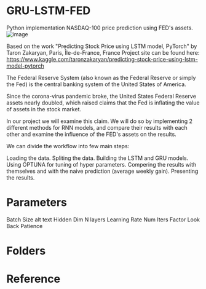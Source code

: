 # GRU-LSTM-FED
Python implementation NASDAQ-100 price prediction using FED's assets.
![image](https://user-images.githubusercontent.com/66019798/123539089-ac170280-d740-11eb-8720-c61655529faa.png)

Based on the work "Predicting Stock Price using LSTM model, PyTorch" by Taron Zakaryan, Paris, Île-de-France, France
Project site can be found here: https://www.kaggle.com/taronzakaryan/predicting-stock-price-using-lstm-model-pytorch

The Federal Reserve System (also known as the Federal Reserve or simply the Fed) is the central banking system of the United States of America.

Since the corona-virus pandemic broke, the United States Federal Reserve 
assets nearly doubled, which raised claims that the Fed is inflating the value of assets in the stock market.

In our project we will examine this claim. We will do so by implementing 2 different methods for RNN models, and compare their results with
each other and examine the influence of the FED's assets on the results.

We can divide the workflow into few main steps:

Loading the data.
Spliting the data.
Building the LSTM and GRU models.
Using OPTUNA for tuning of hyper parameters.
Compering the results with themselves and with the naive prediction (average weekly gain).
Presenting the results.

# Parameters
Batch Size alt text
Hidden Dim
N layers
Learning Rate
Num Iters
Factor
Look Back
Patience 
# Folders

# Reference
